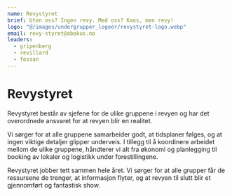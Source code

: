 ```yaml
---
name: Revystyret
brief: Uten oss? Ingen revy. Med oss? Kaos, men revy!
logo: "@/images/undergrupper_logoer/revystyret-logo.webp"
email: revy-styret@abakus.no
leaders:
  - gripenberg
  - revillard
  - fossan
---
```


# Revystyret

Revystyret består av sjefene for de ulike gruppene i revyen og har det
overordnede ansvaret for at revyen blir en realitet.

Vi sørger for at alle gruppene samarbeider godt, at tidsplaner følges, og
at ingen viktige detaljer glipper underveis. I tillegg til å koordinere
arbeidet mellom de ulike gruppene, håndterer vi alt fra økonomi og
planlegging til booking av lokaler og logistikk under forestillingene.

Revystyret jobber tett sammen hele året. Vi sørger for at alle grupper får
de ressursene de trenger, at informasjon flyter, og at revyen til slutt blir
et gjennomført og fantastisk show.
